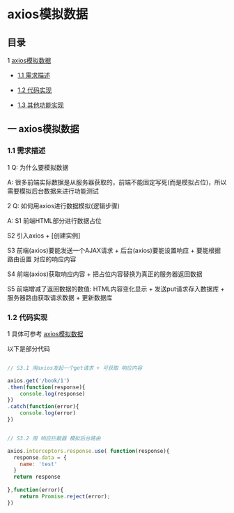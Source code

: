﻿# axios模拟数据

## 目录

1 [axios模拟数据](#1)

  - [1.1 需求描述](#1.1)

  - [1.2 代码实现](#1.2)

  - [1.3 其他功能实现](#1.3)


## <span id="1">一 axios模拟数据 </span>

### <span id="1.1"> 1.1 需求描述 </span>

1 Q: 为什么要模拟数据

A: 很多前端实际数据是从服务器获取的，前端不能固定写死(而是模拟占位)，所以需要模拟后台数据来进行功能测试


2 Q: 如何用axios进行数据模拟(逻辑步骤)

A: S1 前端HTML部分进行数据占位

S2 引入axios + [创建实例]

S3 前端(axios)要能发送一个AJAX请求 + 后台(axios)要能设置响应 + 要能根据路由设置 对应的响应内容

S4 前端(axios)获取响应内容 + 把占位内容替换为真正的服务器返回数据

S5 前端增减了返回数据的数值: HTML内容变化显示 + 发送put请求存入数据库 + 服务器路由获取请求数据 + 更新数据库


### <span id="1.2"> 1.2 代码实现 </span>

1 具体可参考 [axios模拟数据](https://github.com/gmYuan/Work-Code/blob/master/02%20axios%E6%A8%A1%E6%8B%9F%E6%95%B0%E6%8D%AE/main-axios.js)

以下是部分代码

```js

// S3.1 用axios发起一个get请求 + 可获取 响应内容

axios.get('/book/1')      
.then(function(response){
    console.log(response)
})
.catch(function(error){
    console.log(error)
})


// S3.2 用 响应拦截器 模拟后台路由

axios.interceptors.response.use( function(response){
  response.data = {
    name: 'test'
  }
  return response
  
},function(error){
    return Promise.reject(error);
})

```